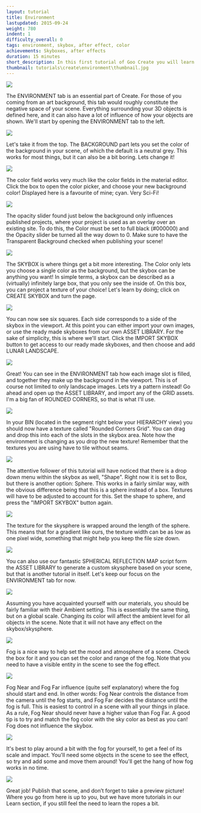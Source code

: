 ```yaml
---
layout: tutorial
title: Environment
lastupdated: 2015-09-24
weight: 780
indent: 1
difficulty_overall: 0
tags: environment, skybox, after effect, color
achievements: Skyboxes, after effects
duration: 15 minutes
short_description: In this first tutorial of Goo Create you will learn how to make a house on water by using entities, the hierarchy and transformation
thumbnail: tutorials\create\environment\thumbnail.jpg
---
```


![](1.jpg)

The ENVIRONMENT tab is an essential part of Create. For those of you coming from an art background, this tab would roughly constitute the negative space of your scene. Everything surrounding your 3D objects is defined here, and it can also have a lot of influence of how your objects are shown. We'll start by opening the ENVIRONMENT tab to the left.

![](2.jpg)

Let's take it from the top. The BACKGROUND part lets you set the color of the background in your scene, of which the default is a neutral grey. This works for most things, but it can also be a bit boring. Lets change it!

![](3.jpg)

The color field works very much like the color fields in the material editor. Click the box to open the color picker, and choose your new background color! Displayed here is a favourite of mine; cyan. Very Sci-Fi!

![](4.jpg)

The opacity slider found just below the background only influences published projects, where your project is used as an overlay over an existing site. To do this, the Color must be set to full black (#000000) and the Opacity slider be turned all the way down to 0. Make sure to have the Transparent Background checked when publishing your scene!

![](5.jpg)

The SKYBOX is where things get a bit more interesting. The Color only lets you choose a single color as the background, but the skybox can be anything you want! In simple terms, a skybox can be described as a (virtually) infinitely large box, that you only see the inside of. On this box, you can project a texture of your choice! Let's learn by doing; click on CREATE SKYBOX and turn the page.

![](6.jpg)

You can now see six squares. Each side corresponds to a side of the skybox in the viewport. At this point you can
either import your own images, or use the ready made skyboxes from our own ASSET LIBRARY. For the sake of
simplicity, this is where we'll start. Click the IMPORT SKYBOX button to get access to our ready made skyboxes, and
then choose and add LUNAR LANDSCAPE.

![](7.jpg)

Great! You can see in the ENVIRONMENT tab how each image slot is filled, and together they make up the
background in the viewport. This is of course not limited to only landscape images. Lets try a pattern instead! Go
ahead and open up the ASSET LIBRARY, and import any of the GRID assets. I'm a big fan of ROUNDED CORNERS, so
that is what I'll use.

![](8.jpg)

In your BIN (located in the segment right below your HIERARCHY view) you should now have a texture called
"Rounded Corners Grid". You can drag and drop this into each of the slots in the skybox area. Note how the
environment is changing as you drop the new texture!
Remember that the textures you are using have to tile without seams.

![](9.jpg)

The attentive follower of this tutorial will have noticed that there is a drop down menu within the skybox as well,
"Shape". Right now it is set to Box, but there is another option: Sphere. This works in a fairly similar way, with the
obvious difference being that this is a sphere instead of a box. Textures will have to be adjusted to account for this.
Set the shape to sphere, and press the "IMPORT SKYBOX" button again.

![](10.jpg)

The texture for the skysphere is wrapped around the length of the sphere. This means that for a gradient like ours,
the texture width can be as low as one pixel wide, something that might help you keep the file size down.

![](11.jpg)

You can also use our fantastic SPHERICAL REFLECTION MAP script form the ASSET LIBRARY to generate a custom
skysphere based on your scene, but that is another tutorial in itself. Let's keep our focus on the ENVIRONMENT tab
for now.

![](12.jpg)

Assuming you have acquainted yourself with our materials, you should be fairly familiar with their Ambient setting.
This is essentially the same thing, but on a global scale. Changing its color will affect the ambient level for all objects
in the scene. Note that it will not have any effect on the skybox/skysphere.

![](13.jpg)

Fog is a nice way to help set the mood and atmosphere of a scene. Check the box for it and you can set the color and range of the fog. Note that you need to have a visible entity in the scene to see the fog effect.

![](14.jpg)

Fog Near and Fog Far influence (quite self explanatory) where the fog should start and end. In other words: Fog Near
controls the distance from the camera until the fog starts, and Fog Far decides the distance until the fog is full. This
is easiest to control in a scene with all your things in place. As a rule, Fog Near should never have a higher value than
Fog Far. A good tip is to try and match the fog color with the sky color as best as you can! Fog does not influence the
skybox.

![](15.jpg)

It's best to play around a bit with the fog for yourself, to get a feel of its scale and impact. You'll need some objects in
the scene to see the effect, so try and add some and move them around! You'll get the hang of how fog works in no
time.

![](16.jpg)

Great job! Publish that scene, and don’t forget to take a preview picture! Where you go from here is up to you, but we
have more tutorials in our Learn section, if you still feel the need to learn the ropes a bit.
